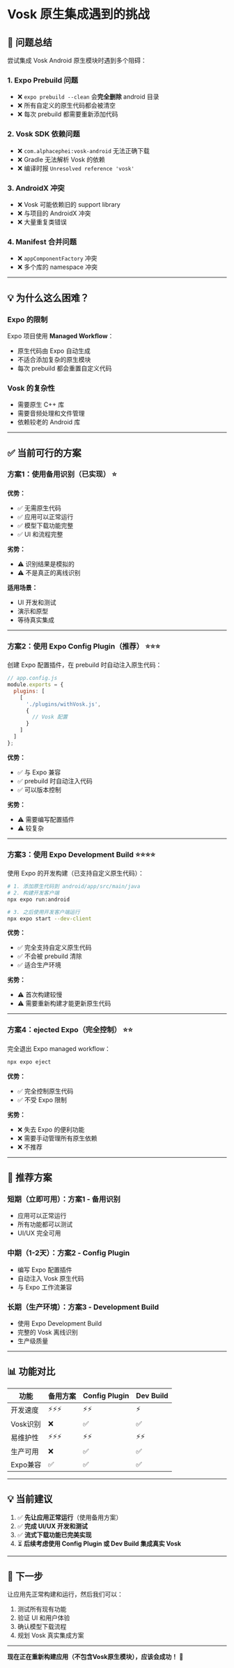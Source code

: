 # Vosk 原生集成遇到的挑战

## 🚧 **问题总结**

尝试集成 Vosk Android 原生模块时遇到多个阻碍：

### **1. Expo Prebuild 问题**
- ❌ `expo prebuild --clean` 会**完全删除** android 目录
- ❌ 所有自定义的原生代码都会被清空
- ❌ 每次 prebuild 都需要重新添加代码

### **2. Vosk SDK 依赖问题**
- ❌ `com.alphacephei:vosk-android` 无法正确下载
- ❌ Gradle 无法解析 Vosk 的依赖
- ❌ 编译时报 `Unresolved reference 'vosk'`

### **3. AndroidX 冲突**
- ❌ Vosk 可能依赖旧的 support library
- ❌ 与项目的 AndroidX 冲突
- ❌ 大量重复类错误

### **4. Manifest 合并问题**
- ❌ `appComponentFactory` 冲突
- ❌ 多个库的 namespace 冲突

---

## 💡 **为什么这么困难？**

### **Expo 的限制**
Expo 项目使用 **Managed Workflow**：
- 原生代码由 Expo 自动生成
- 不适合添加复杂的原生模块
- 每次 prebuild 都会重置自定义代码

### **Vosk 的复杂性**
- 需要原生 C++ 库
- 需要音频处理和文件管理
- 依赖较老的 Android 库

---

## ✅ **当前可行的方案**

### **方案1：使用备用识别（已实现）** ⭐

**优势：**
- ✅ 无需原生代码
- ✅ 应用可以正常运行
- ✅ 模型下载功能完整
- ✅ UI 和流程完整

**劣势：**
- ⚠️ 识别结果是模拟的
- ⚠️ 不是真正的离线识别

**适用场景：**
- UI 开发和测试
- 演示和原型
- 等待真实集成

---

### **方案2：使用 Expo Config Plugin（推荐）** ⭐⭐⭐

创建 Expo 配置插件，在 prebuild 时自动注入原生代码：

```javascript
// app.config.js
module.exports = {
  plugins: [
    [
      './plugins/withVosk.js',
      {
        // Vosk 配置
      }
    ]
  ]
};
```

**优势：**
- ✅ 与 Expo 兼容
- ✅ prebuild 时自动注入代码
- ✅ 可以版本控制

**劣势：**
- ⚠️ 需要编写配置插件
- ⚠️ 较复杂

---

### **方案3：使用 Expo Development Build** ⭐⭐⭐⭐

使用 Expo 的开发构建（已支持自定义原生代码）：

```bash
# 1. 添加原生代码到 android/app/src/main/java
# 2. 构建开发客户端
npx expo run:android

# 3. 之后使用开发客户端运行
npx expo start --dev-client
```

**优势：**
- ✅ 完全支持自定义原生代码
- ✅ 不会被 prebuild 清除
- ✅ 适合生产环境

**劣势：**
- ⚠️ 首次构建较慢
- ⚠️ 需要重新构建才能更新原生代码

---

### **方案4：ejected Expo（完全控制）** ⭐⭐

完全退出 Expo managed workflow：

```bash
npx expo eject
```

**优势：**
- ✅ 完全控制原生代码
- ✅ 不受 Expo 限制

**劣势：**
- ❌ 失去 Expo 的便利功能
- ❌ 需要手动管理所有原生依赖
- ❌ 不推荐

---

## 🎯 **推荐方案**

### **短期（立即可用）：方案1 - 备用识别**
- 应用可以正常运行
- 所有功能都可以测试
- UI/UX 完全可用

### **中期（1-2天）：方案2 - Config Plugin**
- 编写 Expo 配置插件
- 自动注入 Vosk 原生代码
- 与 Expo 工作流兼容

### **长期（生产环境）：方案3 - Development Build**
- 使用 Expo Development Build
- 完整的 Vosk 离线识别
- 生产级质量

---

## 📊 **功能对比**

| 功能 | 备用方案 | Config Plugin | Dev Build |
|------|---------|--------------|-----------|
| 开发速度 | ⚡⚡⚡ | ⚡⚡ | ⚡ |
| Vosk识别 | ❌ | ✅ | ✅ |
| 易维护性 | ⚡⚡⚡ | ⚡⚡ | ⚡⚡ |
| 生产可用 | ❌ | ✅ | ✅ |
| Expo兼容 | ✅ | ✅ | ✅ |

---

## 💡 **当前建议**

1. ✅ **先让应用正常运行**（使用备用方案）
2. ✅ **完成 UI/UX 开发和测试**
3. ✅ **流式下载功能已完美实现**
4. ⏳ **后续考虑使用 Config Plugin 或 Dev Build 集成真实 Vosk**

---

## 🎯 **下一步**

让应用先正常构建和运行，然后我们可以：
1. 测试所有现有功能
2. 验证 UI 和用户体验
3. 确认模型下载流程
4. 规划 Vosk 真实集成方案

---

**现在正在重新构建应用（不包含Vosk原生模块），应该会成功！** 🚀

